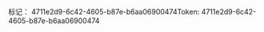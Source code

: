 <span data-ttu-id="b667a-101">标记： 4711e2d9-6c42-4605-b87e-b6aa06900474</span><span class="sxs-lookup"><span data-stu-id="b667a-101">Token: 4711e2d9-6c42-4605-b87e-b6aa06900474</span></span>
